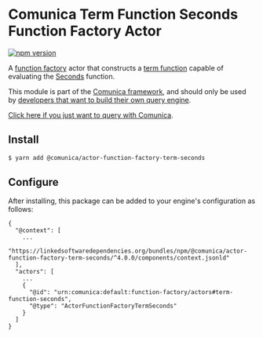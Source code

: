 # Comunica Term Function Seconds Function Factory Actor

[![npm version](https://badge.fury.io/js/%40comunica%2Factor-function-factory-term-function-seconds.svg)](https://www.npmjs.com/package/@comunica/actor-function-factory-term-seconds)

A [function factory](https://github.com/comunica/comunica/tree/master/packages/bus-function-factory) actor
that constructs a [term function](https://github.com/comunica/comunica/tree/master/packages/bus-function-factory/lib/ActorFunctionFactory.ts)
capable of evaluating the [Seconds](https://www.w3.org/TR/sparql11-query/#func-seconds) function.

This module is part of the [Comunica framework](https://github.com/comunica/comunica),
and should only be used by [developers that want to build their own query engine](https://comunica.dev/docs/modify/).

[Click here if you just want to query with Comunica](https://comunica.dev/docs/query/).

## Install

```bash
$ yarn add @comunica/actor-function-factory-term-seconds
```

## Configure

After installing, this package can be added to your engine's configuration as follows:
```text
{
  "@context": [
    ...
    "https://linkedsoftwaredependencies.org/bundles/npm/@comunica/actor-function-factory-term-seconds/^4.0.0/components/context.jsonld"
  ],
  "actors": [
    ...
    {
      "@id": "urn:comunica:default:function-factory/actors#term-function-seconds",
      "@type": "ActorFunctionFactoryTermSeconds"
    }
  ]
}
```
